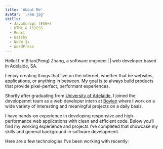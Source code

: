```yaml
---
title: 'About Me'
avatar: './me.jpg'
skills:
  - JavaScript (ES6+)
  - HTML & (S)CSS
  - React
  - Gatsby
  - Node.js
  - WordPress
---
```


Hello! I'm Brian(Peng) Zhang, a software engineer || web developer based in Adelaide, SA.

I enjoy creating things that live on the internet, whether that be websites, applications, or anything in between. My goal is to always build products that provide pixel-perfect, performant experiences.

Shortly after graduating from [University of Adelaide](https://www.adelaide.edu.au//), I joined the developemnt team as a web developer intern at [Boylen](https://www.boylen.com.au/) where I work on a wide variety of interesting and meaningful projects on a daily basis.

I have hands-on experience in developing responsive and high-performance web applications with clean and efficient code. Below you’ll find my working experience and projects I’ve completed that showcase my skills and general background in software development.

Here are a few technologies I've been working with recently:
